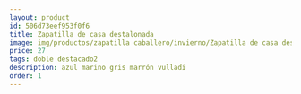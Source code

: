 ```yaml
---
layout: product
id: 506d73eef953f0f6
title: Zapatilla de casa destalonada
image: img/productos/zapatilla caballero/invierno/Zapatilla de casa destalonada=27=doble destacado2=azul marino gris marrón vulladi.webp
price: 27
tags: doble destacado2
description: azul marino gris marrón vulladi
order: 1
---
```

